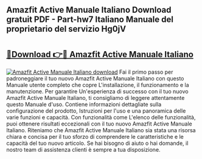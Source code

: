 ## Amazfit Active Manuale Italiano Download gratuit PDF - Part-hw7 Italiano Manuale del proprietario del servizio Hg0jV

# <h2><a href="http://dffiry.blite.top/?on=Amazfit+Active+Manuale+Italiano">🔗Download 👉🔴 Amazfit Active Manuale Italiano</a></h2>

[![Amazfit Active Manuale Italiano download](https://i.imgur.com/lujVjoI.png)](http://dffiry.blite.top/?on=Amazfit+Active+Manuale+Italiano)
Fai il primo passo per padroneggiare il tuo nuovo Amazfit Active Manuale Italiano con questo Manuale utente completo che copre L'installazione, il funzionamento e la manutenzione. Per garantire Un'esperienza di successo con il tuo nuovo Amazfit Active Manuale Italiano, ti consigliamo di leggere attentamente questo Manuale d'uso. Contiene informazioni dettagliate sulla configurazione del prodotto, Istruzioni per l'uso e una panoramica delle varie funzioni e capacità. Con funzionalità come L'elenco delle funzionalità, puoi ottenere risultati eccezionali con il tuo nuovo Amazfit Active Manuale Italiano. Riteniamo che Amazfit Active Manuale Italiano sia stata una risorsa chiara e concisa per il tuo sforzo di comprendere le caratteristiche e le capacità del tuo nuovo articolo. Se hai bisogno di aiuto o hai domande, il nostro team di assistenza clienti è sempre a tua disposizione.
